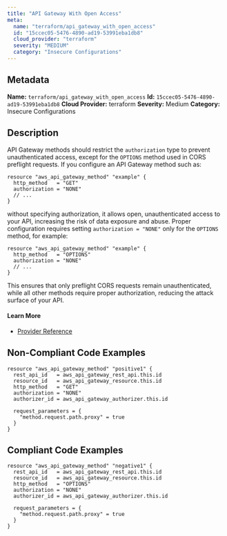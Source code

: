 ```yaml
---
title: "API Gateway With Open Access"
meta:
  name: "terraform/api_gateway_with_open_access"
  id: "15ccec05-5476-4890-ad19-53991eba1db8"
  cloud_provider: "terraform"
  severity: "MEDIUM"
  category: "Insecure Configurations"
---
```

## Metadata
**Name:** `terraform/api_gateway_with_open_access`
**Id:** `15ccec05-5476-4890-ad19-53991eba1db8`
**Cloud Provider:** terraform
**Severity:** Medium
**Category:** Insecure Configurations
## Description
API Gateway methods should restrict the `authorization` type to prevent unauthenticated access, except for the `OPTIONS` method used in CORS preflight requests. If you configure an API Gateway method such as:

```
resource "aws_api_gateway_method" "example" {
  http_method   = "GET"
  authorization = "NONE"
  // ...
}
```

without specifying authorization, it allows open, unauthenticated access to your API, increasing the risk of data exposure and abuse. Proper configuration requires setting `authorization = "NONE"` only for the `OPTIONS` method, for example:

```
resource "aws_api_gateway_method" "example" {
  http_method   = "OPTIONS"
  authorization = "NONE"
  // ...
}
```

This ensures that only preflight CORS requests remain unauthenticated, while all other methods require proper authorization, reducing the attack surface of your API.

#### Learn More

 - [Provider Reference](https://registry.terraform.io/providers/hashicorp/aws/latest/docs/resources/api_gateway_method)

## Non-Compliant Code Examples
```aws
resource "aws_api_gateway_method" "positive1" {
  rest_api_id   = aws_api_gateway_rest_api.this.id
  resource_id   = aws_api_gateway_resource.this.id
  http_method   = "GET"
  authorization = "NONE"
  authorizer_id = aws_api_gateway_authorizer.this.id

  request_parameters = {
    "method.request.path.proxy" = true
  }
}

```

## Compliant Code Examples
```aws
resource "aws_api_gateway_method" "negative1" {
  rest_api_id   = aws_api_gateway_rest_api.this.id
  resource_id   = aws_api_gateway_resource.this.id
  http_method   = "OPTIONS"
  authorization = "NONE"
  authorizer_id = aws_api_gateway_authorizer.this.id

  request_parameters = {
    "method.request.path.proxy" = true
  }
}

```